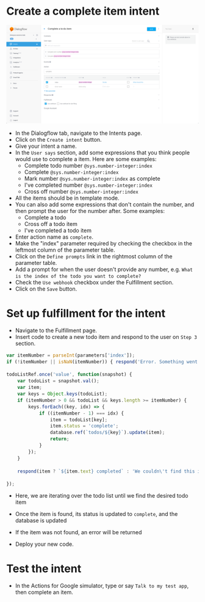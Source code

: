 # Create a complete item intent

![](screenshots/03-complete-item/01-complete-item.png)
- In the Dialogflow tab, navigate to the Intents page.
- Click on the `Create intent` button.
- Give your intent a name.
- In the `User says` section, add some expressions that you think people would use to complete a item. Here are some examples:
  - Complete todo number `@sys.number-integer:index`
  - Complete `@sys.number-integer:index`
  - Mark number `@sys.number-integer:index` as complete
  - I've completed number `@sys.number-integer:index`
  - Cross off number `@sys.number-integer:index`
- All the items should be in template mode.
- You can also add some expressions that don't contain the number, and then prompt the user for the number after. Some examples:
  - Complete a todo
  - Cross off a todo item
  - I've completed a todo item
- Enter action name as `complete`.
- Make the "index" parameter required by checking the checkbox in the leftmost column of the parameter table.
- Click on the `Define prompts` link in the rightmost column of the parameter table.
- Add a prompt for when the user doesn't provide any number, e.g. `What is the index of the todo you want to complete?`
- Check the `Use webhook` checkbox under the Fulfillment section.
- Click on the `Save` button.

# Set up fulfillment for the intent

- Navigate to the Fulfillment page.
- Insert code to create a new todo item and respond to the user on `Step 3` section.
```js
var itemNumber = parseInt(parameters['index']);
if (!itemNumber || isNaN(itemNumber)) { respond('Error. Something went wrong.'); }

todoListRef.once('value', function(snapshot) {
    var todoList = snapshot.val();
    var item;
    var keys = Object.keys(todoList);
    if (itemNumber > 0 && todoList && keys.length >= itemNumber) {
        keys.forEach((key, idx) => {
            if ((itemNumber - 1) === idx) {
                item = todoList[key];
                item.status = 'complete';
                database.ref(`todos/${key}`).update(item);
                return;
            }
        });
    }

    respond(item ? `${item.text} completed` : 'We couldn\'t find this item');

});
```
- Here, we are iterating over the todo list until we find the desired todo item
- Once the item is found, its status is updated to `complete`, and the database is updated
- If the item was not found, an error will be returned

- Deploy your new code.

# Test the intent

- In the Actions for Google simulator, type or say `Talk to my test app`, then complete an item.
